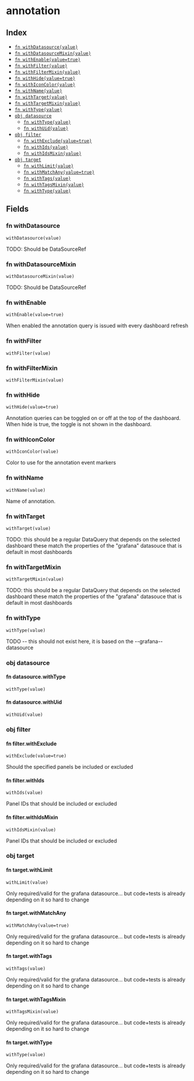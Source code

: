 # annotation



## Index

* [`fn withDatasource(value)`](#fn-withdatasource)
* [`fn withDatasourceMixin(value)`](#fn-withdatasourcemixin)
* [`fn withEnable(value=true)`](#fn-withenable)
* [`fn withFilter(value)`](#fn-withfilter)
* [`fn withFilterMixin(value)`](#fn-withfiltermixin)
* [`fn withHide(value=true)`](#fn-withhide)
* [`fn withIconColor(value)`](#fn-withiconcolor)
* [`fn withName(value)`](#fn-withname)
* [`fn withTarget(value)`](#fn-withtarget)
* [`fn withTargetMixin(value)`](#fn-withtargetmixin)
* [`fn withType(value)`](#fn-withtype)
* [`obj datasource`](#obj-datasource)
  * [`fn withType(value)`](#fn-datasourcewithtype)
  * [`fn withUid(value)`](#fn-datasourcewithuid)
* [`obj filter`](#obj-filter)
  * [`fn withExclude(value=true)`](#fn-filterwithexclude)
  * [`fn withIds(value)`](#fn-filterwithids)
  * [`fn withIdsMixin(value)`](#fn-filterwithidsmixin)
* [`obj target`](#obj-target)
  * [`fn withLimit(value)`](#fn-targetwithlimit)
  * [`fn withMatchAny(value=true)`](#fn-targetwithmatchany)
  * [`fn withTags(value)`](#fn-targetwithtags)
  * [`fn withTagsMixin(value)`](#fn-targetwithtagsmixin)
  * [`fn withType(value)`](#fn-targetwithtype)

## Fields

### fn withDatasource

```jsonnet
withDatasource(value)
```

TODO: Should be DataSourceRef

### fn withDatasourceMixin

```jsonnet
withDatasourceMixin(value)
```

TODO: Should be DataSourceRef

### fn withEnable

```jsonnet
withEnable(value=true)
```

When enabled the annotation query is issued with every dashboard refresh

### fn withFilter

```jsonnet
withFilter(value)
```



### fn withFilterMixin

```jsonnet
withFilterMixin(value)
```



### fn withHide

```jsonnet
withHide(value=true)
```

Annotation queries can be toggled on or off at the top of the dashboard.
When hide is true, the toggle is not shown in the dashboard.

### fn withIconColor

```jsonnet
withIconColor(value)
```

Color to use for the annotation event markers

### fn withName

```jsonnet
withName(value)
```

Name of annotation.

### fn withTarget

```jsonnet
withTarget(value)
```

TODO: this should be a regular DataQuery that depends on the selected dashboard
these match the properties of the "grafana" datasouce that is default in most dashboards

### fn withTargetMixin

```jsonnet
withTargetMixin(value)
```

TODO: this should be a regular DataQuery that depends on the selected dashboard
these match the properties of the "grafana" datasouce that is default in most dashboards

### fn withType

```jsonnet
withType(value)
```

TODO -- this should not exist here, it is based on the --grafana-- datasource

### obj datasource


#### fn datasource.withType

```jsonnet
withType(value)
```



#### fn datasource.withUid

```jsonnet
withUid(value)
```



### obj filter


#### fn filter.withExclude

```jsonnet
withExclude(value=true)
```

Should the specified panels be included or excluded

#### fn filter.withIds

```jsonnet
withIds(value)
```

Panel IDs that should be included or excluded

#### fn filter.withIdsMixin

```jsonnet
withIdsMixin(value)
```

Panel IDs that should be included or excluded

### obj target


#### fn target.withLimit

```jsonnet
withLimit(value)
```

Only required/valid for the grafana datasource...
but code+tests is already depending on it so hard to change

#### fn target.withMatchAny

```jsonnet
withMatchAny(value=true)
```

Only required/valid for the grafana datasource...
but code+tests is already depending on it so hard to change

#### fn target.withTags

```jsonnet
withTags(value)
```

Only required/valid for the grafana datasource...
but code+tests is already depending on it so hard to change

#### fn target.withTagsMixin

```jsonnet
withTagsMixin(value)
```

Only required/valid for the grafana datasource...
but code+tests is already depending on it so hard to change

#### fn target.withType

```jsonnet
withType(value)
```

Only required/valid for the grafana datasource...
but code+tests is already depending on it so hard to change
